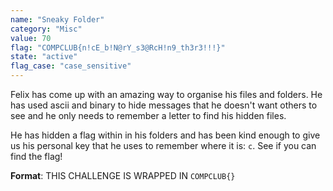 ```yaml
---
name: "Sneaky Folder"
category: "Misc"
value: 70
flag: "COMPCLUB{n!cE_b!N@rY_s3@RcH!n9_th3r3!!!}"
state: "active"
flag_case: "case_sensitive"
---
```


Felix has come up with an amazing way to organise his files and folders. He has used ascii and binary to hide messages that he doesn't want others to see and he only needs to remember a letter to find his hidden files.

He has hidden a flag within in his folders and has been kind enough to give us his personal key that he uses to remember where it is: `c`. See if you can find the flag!



**Format**: THIS CHALLENGE IS WRAPPED IN `COMPCLUB{}`

